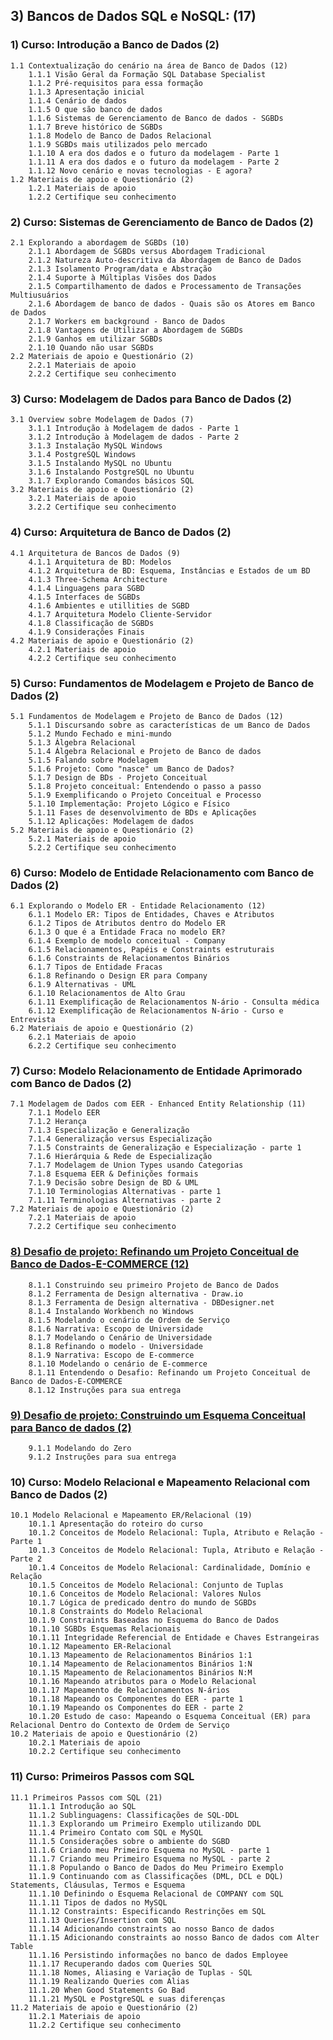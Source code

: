 ## 3) Bancos de Dados SQL e NoSQL: (17)

### 1) Curso: Introdução a Banco de Dados (2)
    1.1 Contextualização do cenário na área de Banco de Dados (12)
        1.1.1 Visão Geral da Formação SQL Database Specialist
        1.1.2 Pré-requisitos para essa formação
        1.1.3 Apresentação inicial
        1.1.4 Cenário de dados
        1.1.5 O que são banco de dados
        1.1.6 Sistemas de Gerenciamento de Banco de dados - SGBDs
        1.1.7 Breve histórico de SGBDs
        1.1.8 Modelo de Banco de Dados Relacional
        1.1.9 SGBDs mais utilizados pelo mercado
        1.1.10 A era dos dados e o futuro da modelagem - Parte 1
        1.1.11 A era dos dados e o futuro da modelagem - Parte 2
        1.1.12 Novo cenário e novas tecnologias - E agora?
    1.2 Materiais de apoio e Questionário (2)
        1.2.1 Materiais de apoio
        1.2.2 Certifique seu conhecimento

### 2) Curso: Sistemas de Gerenciamento de Banco de Dados (2)
    2.1 Explorando a abordagem de SGBDs (10)
        2.1.1 Abordagem de SGBDs versus Abordagem Tradicional
        2.1.2 Natureza Auto-descritiva da Abordagem de Banco de Dados
        2.1.3 Isolamento Program/data e Abstração
        2.1.4 Suporte à Múltiplas Visões dos Dados
        2.1.5 Compartilhamento de dados e Processamento de Transações Multiusuários
        2.1.6 Abordagem de banco de dados - Quais são os Atores em Banco de Dados
        2.1.7 Workers em background - Banco de Dados
        2.1.8 Vantagens de Utilizar a Abordagem de SGBDs
        2.1.9 Ganhos em utilizar SGBDs
        2.1.10 Quando não usar SGBDs
    2.2 Materiais de apoio e Questionário (2)
        2.2.1 Materiais de apoio
        2.2.2 Certifique seu conhecimento

### 3) Curso: Modelagem de Dados para Banco de Dados (2)
    3.1 Overview sobre Modelagem de Dados (7)
        3.1.1 Introdução à Modelagem de dados - Parte 1
        3.1.2 Introdução à Modelagem de dados - Parte 2
        3.1.3 Instalação MySQL Windows
        3.1.4 PostgreSQL Windows
        3.1.5 Instalando MySQL no Ubuntu
        3.1.6 Instalando PostgreSQL no Ubuntu
        3.1.7 Explorando Comandos básicos SQL
    3.2 Materiais de apoio e Questionário (2)
        3.2.1 Materiais de apoio
        3.2.2 Certifique seu conhecimento

### 4) Curso: Arquitetura de Banco de Dados (2)
    4.1 Arquitetura de Bancos de Dados (9)
        4.1.1 Arquitetura de BD: Modelos
        4.1.2 Arquitetura de BD: Esquema, Instâncias e Estados de um BD
        4.1.3 Three-Schema Architecture
        4.1.4 Linguagens para SGBD
        4.1.5 Interfaces de SGBDs
        4.1.6 Ambientes e utillities de SGBD
        4.1.7 Arquitetura Modelo Cliente-Servidor
        4.1.8 Classificação de SGBDs
        4.1.9 Considerações Finais
    4.2 Materiais de apoio e Questionário (2)
        4.2.1 Materiais de apoio
        4.2.2 Certifique seu conhecimento

### 5) Curso: Fundamentos de Modelagem e Projeto de Banco de Dados (2)
    5.1 Fundamentos de Modelagem e Projeto de Banco de Dados (12)
        5.1.1 Discursando sobre as características de um Banco de Dados
        5.1.2 Mundo Fechado e mini-mundo
        5.1.3 Álgebra Relacional
        5.1.4 Álgebra Relacional e Projeto de Banco de dados
        5.1.5 Falando sobre Modelagem
        5.1.6 Projeto: Como "nasce" um Banco de Dados?
        5.1.7 Design de BDs - Projeto Conceitual
        5.1.8 Projeto conceitual: Entendendo o passo a passo
        5.1.9 Exemplificando o Projeto Conceitual e Processo
        5.1.10 Implementação: Projeto Lógico e Físico
        5.1.11 Fases de desenvolvimento de BDs e Aplicações
        5.1.12 Aplicações: Modelagem de dados 
    5.2 Materiais de apoio e Questionário (2)
        5.2.1 Materiais de apoio
        5.2.2 Certifique seu conhecimento

### 6) Curso: Modelo de Entidade Relacionamento com Banco de Dados (2)
    6.1 Explorando o Modelo ER - Entidade Relacionamento (12)
        6.1.1 Modelo ER: Tipos de Entidades, Chaves e Atributos
        6.1.2 Tipos de Atributos dentro do Modelo ER
        6.1.3 O que é a Entidade Fraca no modelo ER?
        6.1.4 Exemplo de modelo conceitual - Company
        6.1.5 Relacionamentos, Papéis e Constraints estruturais
        6.1.6 Constraints de Relacionamentos Binários
        6.1.7 Tipos de Entidade Fracas
        6.1.8 Refinando o Design ER para Company
        6.1.9 Alternativas - UML
        6.1.10 Relacionamentos de Alto Grau
        6.1.11 Exemplificação de Relacionamentos N-ário - Consulta médica
        6.1.12 Exemplificação de Relacionamentos N-ário - Curso e Entrevista
    6.2 Materiais de apoio e Questionário (2)
        6.2.1 Materiais de apoio
        6.2.2 Certifique seu conhecimento

### 7) Curso: Modelo Relacionamento de Entidade Aprimorado com Banco de Dados (2)
    7.1 Modelagem de Dados com EER - Enhanced Entity Relationship (11)
        7.1.1 Modelo EER
        7.1.2 Herança
        7.1.3 Especialização e Generalização
        7.1.4 Generalização versus Especialização
        7.1.5 Constraints de Generalização e Especialização - parte 1
        7.1.6 Hierárquia & Rede de Especialização
        7.1.7 Modelagem de Union Types usando Categorias
        7.1.8 Esquema EER & Definições formais
        7.1.9 Decisão sobre Design de BD & UML
        7.1.10 Terminologias Alternativas - parte 1
        7.1.11 Terminologias Alternativas - parte 2
    7.2 Materiais de apoio e Questionário (2)
        7.2.1 Materiais de apoio
        7.2.2 Certifique seu conhecimento

### [8) Desafio de projeto: Refinando um Projeto Conceitual de Banco de Dados-E-COMMERCE (12)](/08-desafio_projeto)
        8.1.1 Construindo seu primeiro Projeto de Banco de Dados
        8.1.2 Ferramenta de Design alternativa - Draw.io
        8.1.3 Ferramenta de Design alternativa - DBDesigner.net
        8.1.4 Instalando Workbench no Windows
        8.1.5 Modelando o cenário de Ordem de Serviço
        8.1.6 Narrativa: Escopo de Universidade
        8.1.7 Modelando o Cenário de Universidade
        8.1.8 Refinando o modelo - Universidade
        8.1.9 Narrativa: Escopo de E-commerce
        8.1.10 Modelando o cenário de E-commerce
        8.1.11 Entendendo o Desafio: Refinando um Projeto Conceitual de Banco de Dados-E-COMMERCE
        8.1.12 Instruções para sua entrega

### [9) Desafio de projeto: Construindo um Esquema Conceitual para Banco de dados (2)](github.com/PedroHeeger/boot/tree/teste/dio/dados_unimed_1/03-modulo_database/09-desafio_projeto)
        9.1.1 Modelando do Zero
        9.1.2 Instruções para sua entrega

### 10) Curso: Modelo Relacional e Mapeamento Relacional com Banco de Dados (2)
    10.1 Modelo Relacional e Mapeamento ER/Relacional (19)
        10.1.1 Apresentação do roteiro do curso
        10.1.2 Conceitos de Modelo Relacional: Tupla, Atributo e Relação - Parte 1
        10.1.3 Conceitos de Modelo Relacional: Tupla, Atributo e Relação - Parte 2
        10.1.4 Conceitos de Modelo Relacional: Cardinalidade, Domínio e Relação
        10.1.5 Conceitos de Modelo Relacional: Conjunto de Tuplas
        10.1.6 Conceitos de Modelo Relacional: Valores Nulos
        10.1.7 Lógica de predicado dentro do mundo de SGBDs
        10.1.8 Constraints do Modelo Relacional
        10.1.9 Constraints Baseadas no Esquema do Banco de Dados
        10.1.10 SGBDs Esquemas Relacionais
        10.1.11 Integridade Referencial de Entidade e Chaves Estrangeiras
        10.1.12 Mapeamento ER-Relacional
        10.1.13 Mapeamento de Relacionamentos Binários 1:1
        10.1.14 Mapeamento de Relacionamentos Binários 1:N
        10.1.15 Mapeamento de Relacionamentos Binários N:M
        10.1.16 Mapeando atributos para o Modelo Relacional
        10.1.17 Mapeamento de Relacionamentos N-ários
        10.1.18 Mapeando os Componentes do EER - parte 1
        10.1.19 Mapeando os Componentes do EER - parte 2
        10.1.20 Estudo de caso: Mapeando o Esquema Conceitual (ER) para Relacional Dentro do Contexto de Ordem de Serviço
    10.2 Materiais de apoio e Questionário (2)
        10.2.1 Materiais de apoio
        10.2.2 Certifique seu conhecimento

### 11) Curso: Primeiros Passos com SQL
    11.1 Primeiros Passos com SQL (21)
        11.1.1 Introdução ao SQL
        11.1.2 Sublinguagens: Classificações de SQL-DDL
        11.1.3 Explorando um Primeiro Exemplo utilizando DDL
        11.1.4 Primeiro Contato com SQL e MySQL
        11.1.5 Considerações sobre o ambiente do SGBD
        11.1.6 Criando meu Primeiro Esquema no MySQL - parte 1
        11.1.7 Criando meu Primeiro Esquema no MySQL - parte 2
        11.1.8 Populando o Banco de Dados do Meu Primeiro Exemplo
        11.1.9 Continuando com as Classificações (DML, DCL e DQL) Statements, Cláusulas, Termos e Esquema
        11.1.10 Definindo o Esquema Relacional de COMPANY com SQL
        11.1.11 Tipos de dados no MySQL
        11.1.12 Constraints: Especificando Restrinções em SQL
        11.1.13 Queries/Insertion com SQL
        11.1.14 Adicionando constraints ao nosso Banco de dados
        11.1.15 Adicionando constraints ao nosso Banco de dados com Alter Table
        11.1.16 Persistindo informações no banco de dados Employee
        11.1.17 Recuperando dados com Queries SQL
        11.1.18 Nomes, Aliasing e Variação de Tuplas - SQL
        11.1.19 Realizando Queries com Alias
        11.1.20 When Good Statements Go Bad
        11.1.21 MySQL e PostgreSQL e suas diferenças 
    11.2 Materiais de apoio e Questionário (2)
        11.2.1 Materiais de apoio
        11.2.2 Certifique seu conhecimento
